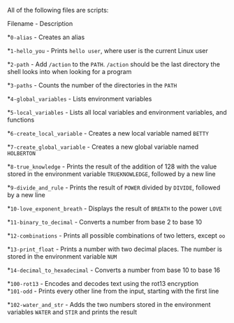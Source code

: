 All of the following files are scripts:
		
Filename - Description
		
		
*`0-alias` - Creates an alias
		
*`1-hello_you` - Prints `hello user`, where user is the current Linux user
		
*`2-path` - Add `/action` to the `PATH`. `/action` should be the last directory the shell looks into when looking for a program
		
*`3-paths` - Counts the number of the directories in the `PATH`
		
*`4-global_variables` - Lists environment variables
		
*`5-local_variables` - Lists all local variables and environment variables, and functions
		
*`6-create_local_variable` - Creates a new local variable named `BETTY`
		
*`7-create_global_variable` - Creates a new global variable named `HOLBERTON`
		
*`8-true_knowledge` - Prints the result of the addition of 128 with the value stored in the environment variable `TRUEKNOWLEDGE`, followed by a new line
		
*`9-divide_and_rule` - Prints the result of `POWER` divided by `DIVIDE`, followed by a new line
		
*`10-love_exponent_breath` - Displays the result of `BREATH` to the power `LOVE`
		
*`11-binary_to_decimal` - Converts a number from base 2 to base 10
		
*`12-combinations` - Prints all possible combinations of two letters, except `oo`
		
*`13-print_float` - Prints a number with two decimal places. The number is stored in the environment variable `NUM`
		
*`14-decimal_to_hexadecimal` - Converts a number from base 10 to base 16
		
*`100-rot13` - Encodes and decodes text using the rot13 encryption		
*`101-odd` - Prints every other line from the input, starting with the first line
		
*`102-water_and_str` - Adds the two numbers stored in the environment variables `WATER` and `STIR` and prints the result

